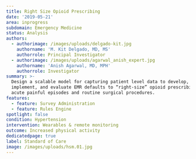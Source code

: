 ```yaml
---
title: Right Size Opioid Prescribing
date: '2019-05-21'
area: inprogress
subdomain: Emergency Medicine
status: Analysis
authors:
  - authorimage: /images/uploads/delgado-kit.jpg
    authorname: 'M. Kit Delgado, MD, MS'
    authorrole: Principal Investigator
  - authorimage: /images/uploads/agarwal_anish_expert.jpg
    authorname: 'Anish Agarwal, MD, MPH'
    authorrole: Investigator
summary: >-
  Design a scalable model for capturing patient level data to develop,
  implement, and evaluate EMR defaults to “right-size” opioid prescribing for
  acute painful episodes and routine surgical procedures.
features:
  - feature: Survey Administration
  - feature: Rules Engine
spotlight: false
condition: Hypertension
intervention: Wearables & remote monitoring
outcome: Increased physical activity
dedicatedpage: true
label: Standard of Care 
image: /images/uploads/hsm.01.jpg
---
```


